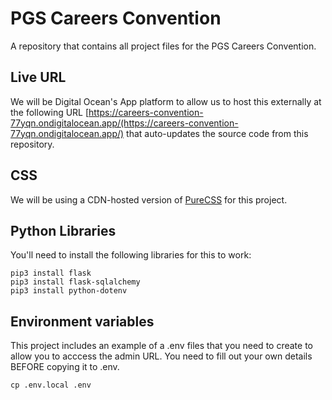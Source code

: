 # PGS Careers Convention
A repository that contains all project files for the PGS Careers Convention.

 

## Live URL
We will be Digital Ocean's App platform to allow us to host this externally at the following URL [https://careers-convention-77yqn.ondigitalocean.app/(https://careers-convention-77yqn.ondigitalocean.app/) that auto-updates the source code from this repository.


## CSS 
We will be using a CDN-hosted version of [PureCSS](https://purecss.io/) for this project.


## Python Libraries
You'll need to install the following libraries for this to work:

```
pip3 install flask
pip3 install flask-sqlalchemy
pip3 install python-dotenv
```


## Environment variables
This project includes an example of a .env files that you need to create to allow you to acccess the admin URL.  You need to fill out your own details BEFORE copying it to .env.
```
cp .env.local .env
```
